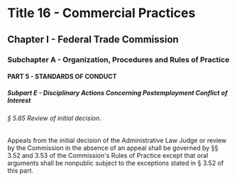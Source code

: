 
# Title 16 - Commercial Practices
## Chapter I - Federal Trade Commission
### Subchapter A - Organization, Procedures and Rules of Practice
#### PART 5 - STANDARDS OF CONDUCT
##### Subpart E - Disciplinary Actions Concerning Postemployment Conflict of Interest
###### § 5.65 Review of initial decision.

Appeals from the initial decision of the Administrative Law Judge or review by the Commission in the absence of an appeal shall be governed by §§ 3.52 and 3.53 of the Commission's Rules of Practice except that oral arguments shall be nonpublic subject to the exceptions stated in § 3.52 of this part.
